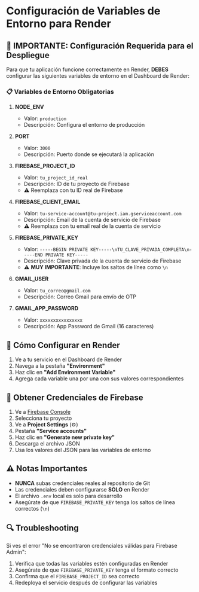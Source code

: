 # Configuración de Variables de Entorno para Render

## 🚨 IMPORTANTE: Configuración Requerida para el Despliegue

Para que tu aplicación funcione correctamente en Render, **DEBES** configurar las siguientes variables de entorno en el Dashboard de Render:

### 📋 Variables de Entorno Obligatorias

1. **NODE_ENV**
   - Valor: `production`
   - Descripción: Configura el entorno de producción

2. **PORT**
   - Valor: `3000`
   - Descripción: Puerto donde se ejecutará la aplicación

3. **FIREBASE_PROJECT_ID**
   - Valor: `tu_project_id_real`
   - Descripción: ID de tu proyecto de Firebase
   - ⚠️ Reemplaza con tu ID real de Firebase

4. **FIREBASE_CLIENT_EMAIL**
   - Valor: `tu-service-account@tu-project.iam.gserviceaccount.com`
   - Descripción: Email de la cuenta de servicio de Firebase
   - ⚠️ Reemplaza con tu email real de la cuenta de servicio

5. **FIREBASE_PRIVATE_KEY**
   - Valor: `-----BEGIN PRIVATE KEY-----\nTU_CLAVE_PRIVADA_COMPLETA\n-----END PRIVATE KEY-----`
   - Descripción: Clave privada de la cuenta de servicio de Firebase
   - ⚠️ **MUY IMPORTANTE**: Incluye los saltos de línea como `\n`

6. **GMAIL_USER**
   - Valor: `tu_correo@gmail.com`
   - Descripción: Correo Gmail para envío de OTP

7. **GMAIL_APP_PASSWORD**
   - Valor: `xxxxxxxxxxxxxxxx`
   - Descripción: App Password de Gmail (16 caracteres)

## 🔧 Cómo Configurar en Render

1. Ve a tu servicio en el Dashboard de Render
2. Navega a la pestaña **"Environment"**
3. Haz clic en **"Add Environment Variable"**
4. Agrega cada variable una por una con sus valores correspondientes

## 📝 Obtener Credenciales de Firebase

1. Ve a [Firebase Console](https://console.firebase.google.com/)
2. Selecciona tu proyecto
3. Ve a **Project Settings** (⚙️)
4. Pestaña **"Service accounts"**
5. Haz clic en **"Generate new private key"**
6. Descarga el archivo JSON
7. Usa los valores del JSON para las variables de entorno

## ⚠️ Notas Importantes

- **NUNCA** subas credenciales reales al repositorio de Git
- Las credenciales deben configurarse **SOLO** en Render
- El archivo `.env` local es solo para desarrollo
- Asegúrate de que `FIREBASE_PRIVATE_KEY` tenga los saltos de línea correctos (`\n`)

## 🔍 Troubleshooting

Si ves el error "No se encontraron credenciales válidas para Firebase Admin":
1. Verifica que todas las variables estén configuradas en Render
2. Asegúrate de que `FIREBASE_PRIVATE_KEY` tenga el formato correcto
3. Confirma que el `FIREBASE_PROJECT_ID` sea correcto
4. Redeploya el servicio después de configurar las variables